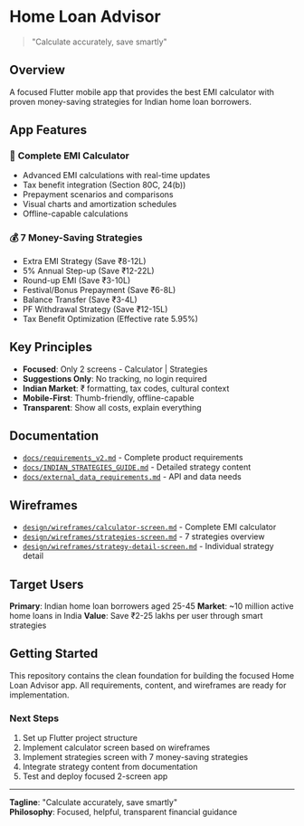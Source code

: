 # Home Loan Advisor

> "Calculate accurately, save smartly"

## Overview

A focused Flutter mobile app that provides the best EMI calculator with proven money-saving strategies for Indian home loan borrowers.

## App Features

### 🧮 **Complete EMI Calculator**
- Advanced EMI calculations with real-time updates
- Tax benefit integration (Section 80C, 24(b))
- Prepayment scenarios and comparisons
- Visual charts and amortization schedules
- Offline-capable calculations

### 💰 **7 Money-Saving Strategies**
- Extra EMI Strategy (Save ₹8-12L)
- 5% Annual Step-up (Save ₹12-22L)
- Round-up EMI (Save ₹3-10L)
- Festival/Bonus Prepayment (Save ₹6-8L)
- Balance Transfer (Save ₹3-4L)
- PF Withdrawal Strategy (Save ₹12-15L)
- Tax Benefit Optimization (Effective rate 5.95%)

## Key Principles

- **Focused**: Only 2 screens - Calculator | Strategies
- **Suggestions Only**: No tracking, no login required
- **Indian Market**: ₹ formatting, tax codes, cultural context
- **Mobile-First**: Thumb-friendly, offline-capable
- **Transparent**: Show all costs, explain everything

## Documentation

- [`docs/requirements_v2.md`](docs/requirements_v2.md) - Complete product requirements
- [`docs/INDIAN_STRATEGIES_GUIDE.md`](docs/INDIAN_STRATEGIES_GUIDE.md) - Detailed strategy content
- [`docs/external_data_requirements.md`](docs/external_data_requirements.md) - API and data needs

## Wireframes

- [`design/wireframes/calculator-screen.md`](design/wireframes/calculator-screen.md) - Complete EMI calculator
- [`design/wireframes/strategies-screen.md`](design/wireframes/strategies-screen.md) - 7 strategies overview
- [`design/wireframes/strategy-detail-screen.md`](design/wireframes/strategy-detail-screen.md) - Individual strategy detail

## Target Users

**Primary**: Indian home loan borrowers aged 25-45
**Market**: ~10 million active home loans in India
**Value**: Save ₹2-25 lakhs per user through smart strategies

## Getting Started

This repository contains the clean foundation for building the focused Home Loan Advisor app. All requirements, content, and wireframes are ready for implementation.

### Next Steps
1. Set up Flutter project structure
2. Implement calculator screen based on wireframes
3. Implement strategies screen with 7 money-saving strategies
4. Integrate strategy content from documentation
5. Test and deploy focused 2-screen app

---

**Tagline**: "Calculate accurately, save smartly"  
**Philosophy**: Focused, helpful, transparent financial guidance